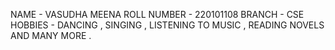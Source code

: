 NAME - VASUDHA MEENA
ROLL NUMBER - 220101108
BRANCH - CSE
HOBBIES - DANCING , SINGING , LISTENING TO MUSIC , READING NOVELS AND MANY MORE .
